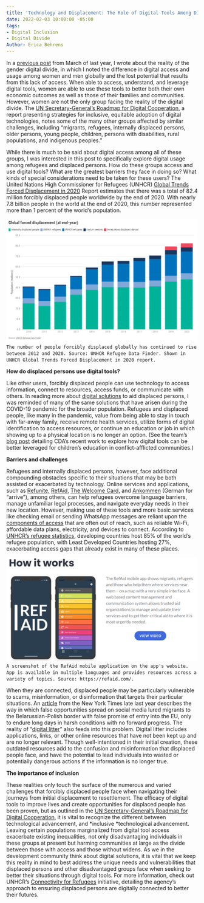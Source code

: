 ```yaml
---
title: 'Technology and Displacement: The Role of Digital Tools Among Displaced Persons'
date: 2022-02-03 10:00:00 -05:00
tags:
- Digital Inclusion
- Digital Divide
Author: Erica Behrens
---
```


In a [previous post](https://dai-global-digital.com/in-honor-of-womens-history-month-exploring-the-gender-digital-divide.html?utm_source=related-box) from March of last year, I wrote about the reality of the gender digital divide, in which I noted the difference in digital access and usage among women and men globally and the lost potential that results from this lack of access. When able to access, understand, and leverage digital tools, women are able to use these tools to better both their own economic outcomes as well as those of their families and communities. However, women are not the only group facing the reality of the digital divide. The [UN Secretary-General’s Roadmap for Digital Cooperation,](https://www.un.org/en/content/digital-cooperation-roadmap/assets/pdf/Roadmap_for_Digital_Cooperation_EN.pdf) a report presenting strategies for inclusive, equitable adoption of digital technologies, notes some of the many other groups affected by similar challenges, including “migrants, refugees, internally displaced persons, older persons, young people, children, persons with disabilities, rural populations, and indigenous peoples.”

**<!--more-->**

While there is much to be said about digital access among all of these groups, I was interested in this post to specifically explore digital usage among refugees and displaced persons. How do these groups access and use digital tools? What are the greatest barriers they face in doing so? What kinds of special considerations need to be taken for these users? The United Nations High Commissioner for Refugees (UNHCR) [Global Trends Forced Displacement in 2020](https://www.unhcr.org/flagship-reports/globaltrends/) Report estimates that there was a total of 82.4 million forcibly displaced people worldwide by the end of 2020. With nearly 7.8 billion people in the world at the end of 2020, this number represented more than 1 percent of the world’s population.

![Global Forced Displacement.png](/uploads/Global%20Forced%20Displacement.png)
 `The number of people forcibly displaced globally has continued to rise between 2012 and 2020. Source: UNHCR Refugee Data Finder. Shown in UNHCR Global Trends Forced Displacement in 2020 report.`

**How do displaced persons use digital tools?**

Like other users, forcibly displaced people can use technology to access information, connect to resources, access funds, or communicate with others. In reading more about [digital solutions](https://www.rand.org/content/dam/rand/pubs/research_reports/RR4300/RR4322/RAND_RR4322.pdf) to aid displaced persons, I was reminded of many of the same solutions that have arisen during the COVID-19 pandemic for the broader population. Refugees and displaced people, like many in the pandemic, value from being able to stay in touch with far-away family, receive remote health services, utilize forms of digital identification to access resources, or continue an education or job in which showing up to a physical location is no longer an option. (See the team’s [blog post](https://dai-global-digital.com/frontier-insights-colombia-understanding-childrens-digital-access.html) detailing CDA’s recent work to explore how digital tools can be better leveraged for children’s education in conflict-afflicted communities.)

**Barriers and challenges**

Refugees and internally displaced persons, however, face additional compounding obstacles specific to their situations that may be both assisted or exacerbated by technology. Online services and applications, such as [Refunite,](https://refunite.org/) [RefAid](https://refaid.com/), [The Welcome Card,](https://thewelcomecard.org/) and [Ankommen](https://www.bamf.de/EN/Themen/Integration/ZugewanderteTeilnehmende/ErsteOrientierung/AppAnkommen/app-ankommen-node.html) (German for “arrive”), among others, can help refugees overcome language barriers, manage unfamiliar legal processes, and navigate everyday needs in their new location. However, making use of these tools and more basic services like checking email or sending WhatsApp messages are reliant upon the [components of access](https://www.forbes.com/sites/christinero/2020/02/05/when-it-comes-to-tech-refugees-need-more-access-not-more-apps/?sh=46c1791420bc) that are often out of reach, such as reliable Wi-Fi, affordable data plans, electricity, and devices to connect. According to [UNHCR’s refugee statistics](https://www.unhcr.org/refugee-statistics/), developing countries host 85% of the world’s refugee population, with Least Developed Countries hosting 27%, exacerbating access gaps that already exist in many of these places.

![RefAid screenshot.png](/uploads/RefAid%20screenshot.png)
 `A screenshot of the RefAid mobile application on the app's website. App is available in multiple languages and provides resources across a variety of topics. Source: https://refaid.com/. `

When they are connected, displaced people may be particularly vulnerable to scams, misinformation, or disinformation that targets their particular situations. An [article](https://www.nytimes.com/2021/11/22/world/europe/belarus-migrants-facebook-fake-news.html) from the New York Times late last year describes the way in which false opportunities spread on social media lured migrants to the Belarussian-Polish border with false promise of entry into the EU, only to endure long days in harsh conditions with no forward progress. The reality of “[digital litter](https://www.migrationpolicy.org/article/digital-litter-downside-using-technology-help-refugees)” also feeds into this problem. Digital litter includes applications, links, or other online resources that have not been kept up and are no longer relevant. Though well-intentioned in their initial creation, these outdated resources add to the confusion and misinformation that displaced people face, and have the potential to lead individuals into wasted or potentially dangerous actions if the information is no longer true.

**The importance of inclusion**

These realities only touch the surface of the numerous and varied challenges that forcibly displaced people face when navigating their journeys from initial displacement to resettlement. The efficacy of digital tools to improve lives and create opportunities for displaced people has been proven, but as outlined in the [UN Secretary-General’s Roadmap for Digital Cooperation](https://www.un.org/en/content/digital-cooperation-roadmap/assets/pdf/Roadmap_for_Digital_Cooperation_EN.pdf), it is vital to recognize the different between technological advancement, and \*inclusive \*technological advancement. Leaving certain populations marginalized from digital tool access exacerbate existing inequalities, not only disadvantaging individuals in these groups at present but harming communities at large as the divide between those with access and those without widens. As we in the development community think about digital solutions, it is vital that we keep this reality in mind to best address the unique needs and vulnerabilities that displaced persons and other disadvantaged groups face when seeking to better their situations through digital tools. For more information, check out UNHCR’s [Connectivity for Refugees](https://www.unhcr.org/innovation/connectivity-for-refugees/) initiative, detailing the agency’s approach to ensuring displaced persons are digitally connected to better their futures.
